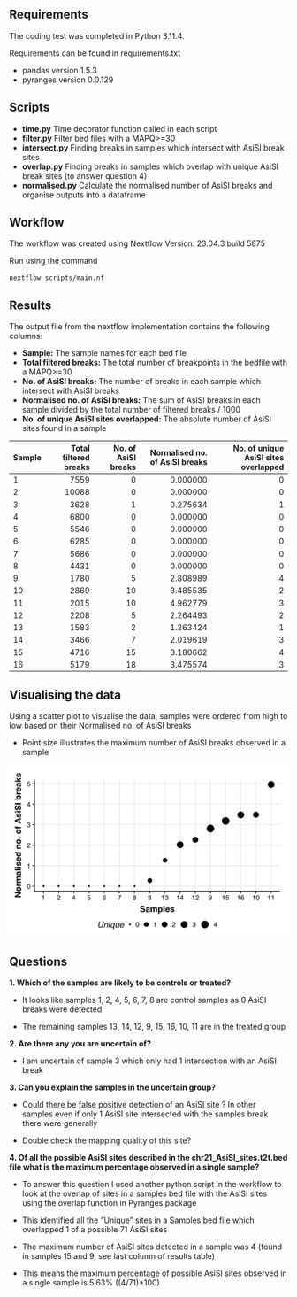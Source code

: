 ## Requirements
The coding test was completed in Python 3.11.4.

Requirements can be found in requirements.txt
- pandas version 1.5.3
- pyranges version 0.0.129

## Scripts
- **time.py** Time decorator function called in each script 
- **filter.py** Filter bed files with a MAPQ>=30
- **intersect.py** Finding breaks in samples which intersect with AsiSI break sites
- **overlap.py**  Finding breaks in samples which overlap with unique AsiSI break sites (to answer question 4)
- **normalised.py** Calculate the normalised number of AsiSI breaks and organise outputs into a dataframe

## Workflow
The workflow was created using Nextflow Version: 23.04.3 build 5875

Run using the command 

```
nextflow scripts/main.nf
```

## Results

The output file from the nextflow implementation contains the following columns: 
-   **Sample:** The sample names for each bed file
-   **Total filtered breaks:** The total number of breakpoints in the bedfile with a MAPQ>=30
-   **No. of AsiSI breaks:** The number of breaks in each sample which intersect with AsiSI breaks
-   **Normalised no. of AsiSI breaks:** The sum of AsiSI breaks in each sample divided by the total number of filtered breaks / 1000
-   **No. of unique AsiSI sites overlapped:** The absolute number of AsiSI sites found in a sample 

| Sample | Total filtered breaks | No. of AsiSI breaks | Normalised no. of AsiSI breaks | No. of unique AsiSI sites overlapped |
|:----|-------------:|------------:|------------------:|---------------------:|
| 1      |                  7559 |                   0 |                       0.000000 |                                    0 |
| 2      |                 10088 |                   0 |                       0.000000 |                                    0 |
| 3      |                  3628 |                   1 |                       0.275634 |                                    1 |
| 4      |                  6800 |                   0 |                       0.000000 |                                    0 |
| 5      |                  5546 |                   0 |                       0.000000 |                                    0 |
| 6      |                  6285 |                   0 |                       0.000000 |                                    0 |
| 7      |                  5686 |                   0 |                       0.000000 |                                    0 |
| 8      |                  4431 |                   0 |                       0.000000 |                                    0 |
| 9      |                  1780 |                   5 |                       2.808989 |                                    4 |
| 10     |                  2869 |                  10 |                       3.485535 |                                    2 |
| 11     |                  2015 |                  10 |                       4.962779 |                                    3 |
| 12     |                  2208 |                   5 |                       2.264493 |                                    2 |
| 13     |                  1583 |                   2 |                       1.263424 |                                    1 |
| 14     |                  3466 |                   7 |                       2.019619 |                                    3 |
| 15     |                  4716 |                  15 |                       3.180662 |                                    4 |
| 16     |                  5179 |                  18 |                       3.475574 |                                    3 |

## Visualising the data

Using a scatter plot to visualise the data, samples were ordered from
high to low based on their Normalised no. of AsiSI breaks

- Point size illustrates the maximum number of AsiSI breaks observed in a sample

![](results/dotplot_size.png)

## Questions

**1. Which of the samples are likely to be controls or treated?**

-   It looks like samples 1, 2, 4, 5, 6, 7, 8 are control samples as 0
    AsiSI breaks were detected

-   The remaining samples 13, 14, 12, 9, 15, 16, 10, 11 are in the
    treated group

**2. Are there any you are uncertain of?**

-   I am uncertain of sample 3 which only had 1 intersection with an
    AsiSI break

**3. Can you explain the samples in the uncertain group?**

-   Could there be false positive detection of an AsiSI site ? In other
    samples even if only 1 AsiSI site intersected with the samples break
    there were generally

-   Double check the mapping quality of this site?

**4. Of all the possible AsiSI sites described in the
chr21_AsiSI_sites.t2t.bed file what is the maximum percentage observed
in a single sample?**

-   To answer this question I used another python script in the workflow
    to look at the overlap of sites in a samples bed file with the AsiSI
    sites using the overlap function in Pyranges package

-   This identified all the “Unique” sites in a Samples bed file which
    overlapped 1 of a possible 71 AsiSI sites

-   The maximum number of AsiSI sites detected in a sample was 4 (found
    in samples 15 and 9, see last column of results table)

-   This means the maximum percentage of possible AsiSI sites observed
    in a single sample is 5.63% ((4/71)\*100)
